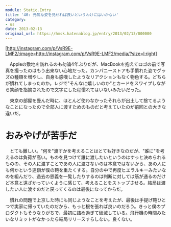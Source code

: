 ```yaml
---
module: Static.Entry
title: '40: 元気な姿を見せれば良いというわけにはいかない'
category:
- us
date: 2013-02-13
original_url: https://hmsk.hatenablog.jp/entry/2013/02/13/000000
---
```


[http://instagram.com/p/VsR9E-LMF2/:image=http://instagram.com/p/VsR9E-LMF2/media/?size=l:right]

　Appleの敷地を訪れるのも勿論4年ぶりだが、MacBookを抱えてロゴの前で写真を撮ったのはもう出来ない心地だった。カンパニーストアも手慣れた姿でグッズの種類を増やし、自身も感嘆したようなリアクションもなく物色する。どちらが慣れてしまったのか。レジで"そんなに嬉しいのか"とカードをスワイプしながら笑顔を指摘されたので文字にした程慣れてはいないみたいだった。

　東京の部屋を畳んだ時に、ほとんど使わなかったそれらが出土して捨てるようなことになったので全部人に渡すためのものだと考えていたのが前回との大きな違いだ。

# おみやげが苦手だ
　とても難しい。"何を"渡すかを考えることはとても好きなのだが、"誰に"を考えるのは負荷が高い。ものを見つけて誰に渡したいというのはすっと決められるものの、その人に渡すことであの人に渡さないのは本意ではないから、あの人にも何かという連鎖が僕の鞄を重たくする。自分の中で再度ヒエラルキーみたいなのを組んだり、過去の恩義を一覧したりするのは判断に対しては筋が通るのだけど本意と遠ざかっていくように感じて、考えることをストップさせる。結局は渡したい人に渡すのだと戻ってくるのは最後になってからだ。

　慣れの問題で上京した時にも同じようなことを考えたが、最後は手提げ鞄ひとつで実家に帰っていたのだから、もっと根を張れば良いのだろう。きっと僕のプロダクトもそうなりがちで、最初に詰め過ぎて破滅している。飛行機の時間みたいなリミットがなかったら結局リリースすらしない。良くない。
